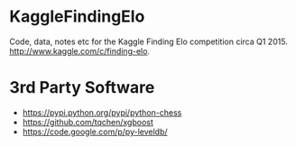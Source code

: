 # KaggleFindingElo
Code, data, notes etc for the Kaggle Finding Elo competition circa Q1 2015.
http://www.kaggle.com/c/finding-elo.

# 3rd Party Software

* https://pypi.python.org/pypi/python-chess
* https://github.com/tqchen/xgboost
* https://code.google.com/p/py-leveldb/

